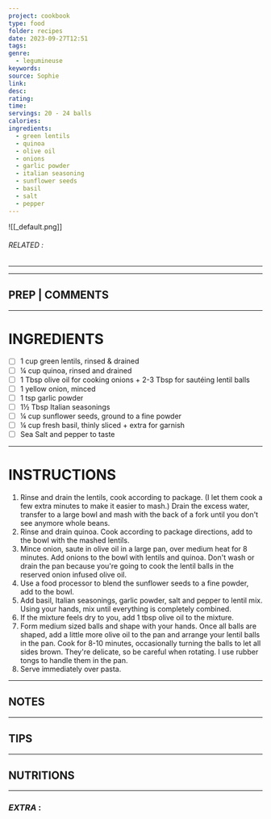 ```yaml
---
project: cookbook
type: food
folder: recipes
date: 2023-09-27T12:51
tags: 
genre:
  - legumineuse
keywords: 
source: Sophie
link: 
desc: 
rating: 
time: 
servings: 20 - 24 balls
calories: 
ingredients:
  - green lentils
  - quinoa
  - olive oil
  - onions
  - garlic powder
  - italian seasoning
  - sunflower seeds
  - basil
  - salt
  - pepper
---
```


![[_default.png]]
###### *RELATED* : 
---


---
## PREP | COMMENTS



---
# INGREDIENTS

- [ ] 1 cup green lentils, rinsed & drained
- [ ] ¼ cup quinoa, rinsed and drained
- [ ] 1 Tbsp olive oil for cooking onions + 2-3 Tbsp for sautéing lentil balls
- [ ] 1 yellow onion, minced
- [ ] 1 tsp garlic powder
- [ ] 1½ Tbsp Italian seasonings
- [ ] ¼ cup sunflower seeds, ground to a fine powder
- [ ] ¼ cup fresh basil, thinly sliced + extra for garnish
- [ ] Sea Salt and pepper to taste

---
# INSTRUCTIONS

1. Rinse and drain the lentils, cook according to package. (I let them cook a few extra minutes to make it easier to mash.) Drain the excess water, transfer to a large bowl and mash with the back of a fork until you don't see anymore whole beans.
2. Rinse and drain quinoa. Cook according to package directions, add to the bowl with the mashed lentils.
3. Mince onion, saute in olive oil in a large pan, over medium heat for 8 minutes. Add onions to the bowl with lentils and quinoa. Don't wash or drain the pan because you're going to cook the lentil balls in the reserved onion infused olive oil.
4. Use a food processor to blend the sunflower seeds to a fine powder, add to the bowl.
5. Add basil, Italian seasonings, garlic powder, salt and pepper to lentil mix. Using your hands, mix until everything is completely combined.
6. If the mixture feels dry to you, add 1 tbsp olive oil to the mixture.
7. Form medium sized balls and shape with your hands. Once all balls are shaped, add a little more olive oil to the pan and arrange your lentil balls in the pan. Cook for 8-10 minutes, occasionally turning the balls to let all sides brown. They're delicate, so be careful when rotating. I use rubber tongs to handle them in the pan.
8. Serve immediately over pasta.

---
## NOTES



---
## TIPS



---
## NUTRITIONS



---
### *EXTRA* :



